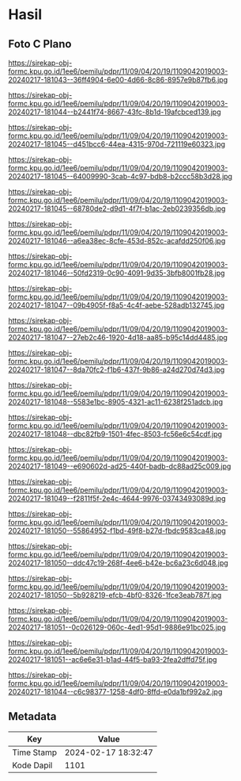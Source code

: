 # Hasil

## Foto C Plano

https://sirekap-obj-formc.kpu.go.id/1ee6/pemilu/pdpr/11/09/04/20/19/1109042019003-20240217-181043--36ff4904-6e00-4d66-8c86-8957e9b87fb6.jpg

https://sirekap-obj-formc.kpu.go.id/1ee6/pemilu/pdpr/11/09/04/20/19/1109042019003-20240217-181044--b2441f74-8667-43fc-8b1d-19afcbced139.jpg

https://sirekap-obj-formc.kpu.go.id/1ee6/pemilu/pdpr/11/09/04/20/19/1109042019003-20240217-181045--d451bcc6-44ea-4315-970d-721119e60323.jpg

https://sirekap-obj-formc.kpu.go.id/1ee6/pemilu/pdpr/11/09/04/20/19/1109042019003-20240217-181045--64009990-3cab-4c97-bdb8-b2ccc58b3d28.jpg

https://sirekap-obj-formc.kpu.go.id/1ee6/pemilu/pdpr/11/09/04/20/19/1109042019003-20240217-181045--68780de2-d9d1-4f7f-b1ac-2eb0239356db.jpg

https://sirekap-obj-formc.kpu.go.id/1ee6/pemilu/pdpr/11/09/04/20/19/1109042019003-20240217-181046--a6ea38ec-8cfe-453d-852c-acafdd250f06.jpg

https://sirekap-obj-formc.kpu.go.id/1ee6/pemilu/pdpr/11/09/04/20/19/1109042019003-20240217-181046--50fd2319-0c90-4091-9d35-3bfb8001fb28.jpg

https://sirekap-obj-formc.kpu.go.id/1ee6/pemilu/pdpr/11/09/04/20/19/1109042019003-20240217-181047--09b4905f-f8a5-4c4f-aebe-528adb132745.jpg

https://sirekap-obj-formc.kpu.go.id/1ee6/pemilu/pdpr/11/09/04/20/19/1109042019003-20240217-181047--27eb2c46-1920-4d18-aa85-b95c14dd4485.jpg

https://sirekap-obj-formc.kpu.go.id/1ee6/pemilu/pdpr/11/09/04/20/19/1109042019003-20240217-181047--8da70fc2-f1b6-437f-9b86-a24d270d74d3.jpg

https://sirekap-obj-formc.kpu.go.id/1ee6/pemilu/pdpr/11/09/04/20/19/1109042019003-20240217-181048--5583e1bc-8905-4321-ac11-6238f251adcb.jpg

https://sirekap-obj-formc.kpu.go.id/1ee6/pemilu/pdpr/11/09/04/20/19/1109042019003-20240217-181048--dbc82fb9-1501-4fec-8503-fc56e6c54cdf.jpg

https://sirekap-obj-formc.kpu.go.id/1ee6/pemilu/pdpr/11/09/04/20/19/1109042019003-20240217-181049--e690602d-ad25-440f-badb-dc88ad25c009.jpg

https://sirekap-obj-formc.kpu.go.id/1ee6/pemilu/pdpr/11/09/04/20/19/1109042019003-20240217-181049--f2811f5f-2e4c-4644-9976-03743493089d.jpg

https://sirekap-obj-formc.kpu.go.id/1ee6/pemilu/pdpr/11/09/04/20/19/1109042019003-20240217-181050--55864952-f1bd-49f8-b27d-fbdc9583ca48.jpg

https://sirekap-obj-formc.kpu.go.id/1ee6/pemilu/pdpr/11/09/04/20/19/1109042019003-20240217-181050--ddc47c19-268f-4ee6-b42e-bc6a23c6d048.jpg

https://sirekap-obj-formc.kpu.go.id/1ee6/pemilu/pdpr/11/09/04/20/19/1109042019003-20240217-181050--5b928219-efcb-4bf0-8326-1fce3eab787f.jpg

https://sirekap-obj-formc.kpu.go.id/1ee6/pemilu/pdpr/11/09/04/20/19/1109042019003-20240217-181051--0c026129-060c-4ed1-95d1-9886e91bc025.jpg

https://sirekap-obj-formc.kpu.go.id/1ee6/pemilu/pdpr/11/09/04/20/19/1109042019003-20240217-181051--ac6e6e31-b1ad-44f5-ba93-2fea2dffd75f.jpg

https://sirekap-obj-formc.kpu.go.id/1ee6/pemilu/pdpr/11/09/04/20/19/1109042019003-20240217-181044--c6c98377-1258-4df0-8ffd-e0da1bf992a2.jpg


## Metadata

| Key        | Value               |
| ---------- | ------------------- |
| Time Stamp | 2024-02-17 18:32:47 |
| Kode Dapil | 1101                |



